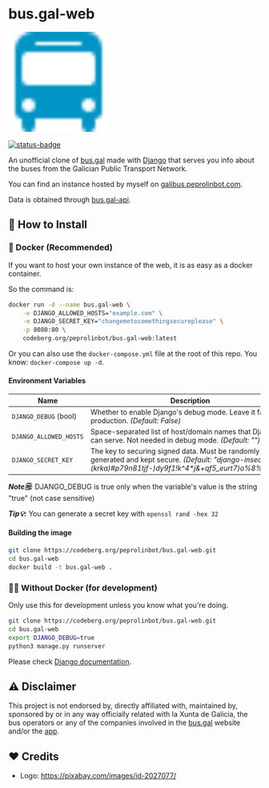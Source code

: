 # bus.gal-web

<img src="buses/static/buses/logo.svg" alt="bus.gal-telegram" width=200/>

[![status-badge](https://woodpecker.peprolinbot.com/api/badges/peprolinbot/bus.gal-web/status.svg)](https://woodpecker.peprolinbot.com/peprolinbot/bus.gal-web)

An unofficial clone of [bus.gal](https://www.bus.gal/) made with [Django](https://www.djangoproject.com/) that serves you info about the buses from the Galician Public Transport Network. 

You can find an instance hosted by myself on [galibus.peprolinbot.com](https://galibus.peprolinbot.com).

Data is obtained through  [bus.gal-api](https://github.com/peprolinbot/bus.gal-api).

## 🔧 How to Install

### 🐳 Docker (Recommended)

If you want to host your own instance of the web, it is as easy as a docker container.

So the command is:
 
```bash
docker run -d --name bus.gal-web \
    -e DJANGO_ALLOWED_HOSTS="example.com" \
    -e DJANGO_SECRET_KEY="changemetosomethingsecureplease" \
    -p 8080:80 \
    codeberg.org/peprolinbot/bus.gal-web:latest
```

Or you can also use the `docker-compose.yml` file at the root of this repo. You know: `docker-compose up -d`.

#### Environment Variables

| Name                     | Description |
|--------------------------|-------------|
| `DJANGO_DEBUG` (bool)    | Whether to enable Django's debug mode. Leave it false in production. _(Default: False)_
| `DJANGO_ALLOWED_HOSTS` | Space-separated list of host/domain names that Django can serve. Not needed in debug mode. _(Default: "")_
| `DJANGO_SECRET_KEY`  |  The key to securing signed data. Must be randomly generated and kept secure. _(Default: "django-insecure-(krka)#p79n81tjf-)dy9f1!k^4*j&+qf5_eurt7)o%8%mr1ce")_

_**Note🗒️:**_ DJANGO_DEBUG is true only when the variable's value is the string "true" (not case sensitive)

_**Tip💡:**_ You can generate a secret key with `openssl rand -hex 32`

#### Building the image

```bash
git clone https://codeberg.org/peprolinbot/bus.gal-web.git
cd bus.gal-web
docker build -t bus.gal-web .
```

### 💪🏻 Without Docker (for development)

Only use this for development unless you know what you're doing.

```bash
git clone https://codeberg.org/peprolinbot/bus.gal-web.git
cd bus.gal-web
export DJANGO_DEBUG=true
python3 manage.py runserver
```

Please check [Django documentation](https://docs.djangoproject.com/en/4.1/).

## ⚠️ Disclaimer

This project is not endorsed by, directly affiliated with, maintained by, sponsored by or in any way officially related with la Xunta de Galicia, the bus operators or any of the companies involved in the [bus.gal](https://www.bus.gal/) website and/or the [app](https://play.google.com/store/apps/details?id=gal.xunta.transportepublico).

## ❤️ Credits

- Logo: https://pixabay.com/images/id-2027077/